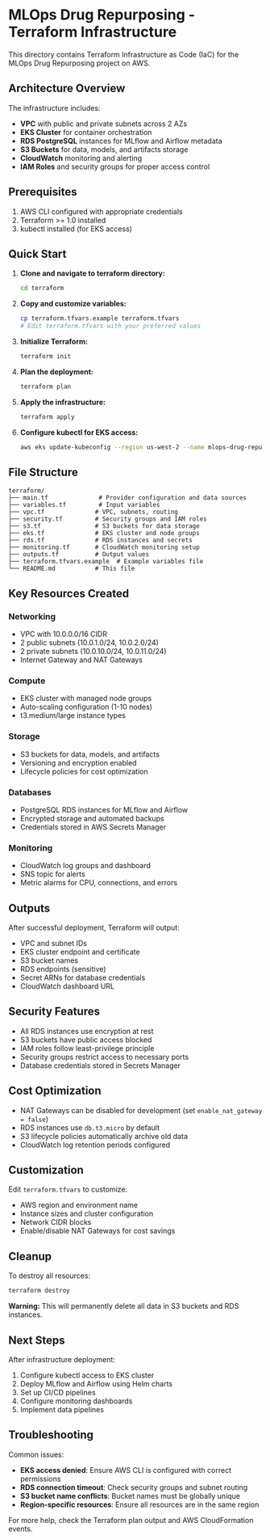 # MLOps Drug Repurposing - Terraform Infrastructure

This directory contains Terraform Infrastructure as Code (IaC) for the MLOps Drug Repurposing project on AWS.

## Architecture Overview

The infrastructure includes:
- **VPC** with public and private subnets across 2 AZs
- **EKS Cluster** for container orchestration
- **RDS PostgreSQL** instances for MLflow and Airflow metadata
- **S3 Buckets** for data, models, and artifacts storage
- **CloudWatch** monitoring and alerting
- **IAM Roles** and security groups for proper access control

## Prerequisites

1. AWS CLI configured with appropriate credentials
2. Terraform >= 1.0 installed
3. kubectl installed (for EKS access)

## Quick Start

1. **Clone and navigate to terraform directory:**
   ```bash
   cd terraform
   ```

2. **Copy and customize variables:**
   ```bash
   cp terraform.tfvars.example terraform.tfvars
   # Edit terraform.tfvars with your preferred values
   ```

3. **Initialize Terraform:**
   ```bash
   terraform init
   ```

4. **Plan the deployment:**
   ```bash
   terraform plan
   ```

5. **Apply the infrastructure:**
   ```bash
   terraform apply
   ```

6. **Configure kubectl for EKS access:**
   ```bash
   aws eks update-kubeconfig --region us-west-2 --name mlops-drug-repurposing-cluster
   ```

## File Structure

```
terraform/
├── main.tf              # Provider configuration and data sources
├── variables.tf         # Input variables
├── vpc.tf              # VPC, subnets, routing
├── security.tf         # Security groups and IAM roles
├── s3.tf               # S3 buckets for data storage
├── eks.tf              # EKS cluster and node groups
├── rds.tf              # RDS instances and secrets
├── monitoring.tf       # CloudWatch monitoring setup
├── outputs.tf          # Output values
├── terraform.tfvars.example  # Example variables file
└── README.md           # This file
```

## Key Resources Created

### Networking
- VPC with 10.0.0.0/16 CIDR
- 2 public subnets (10.0.1.0/24, 10.0.2.0/24)
- 2 private subnets (10.0.10.0/24, 10.0.11.0/24)
- Internet Gateway and NAT Gateways

### Compute
- EKS cluster with managed node groups
- Auto-scaling configuration (1-10 nodes)
- t3.medium/large instance types

### Storage
- S3 buckets for data, models, and artifacts
- Versioning and encryption enabled
- Lifecycle policies for cost optimization

### Databases
- PostgreSQL RDS instances for MLflow and Airflow
- Encrypted storage and automated backups
- Credentials stored in AWS Secrets Manager

### Monitoring
- CloudWatch log groups and dashboard
- SNS topic for alerts
- Metric alarms for CPU, connections, and errors

## Outputs

After successful deployment, Terraform will output:
- VPC and subnet IDs
- EKS cluster endpoint and certificate
- S3 bucket names
- RDS endpoints (sensitive)
- Secret ARNs for database credentials
- CloudWatch dashboard URL

## Security Features

- All RDS instances use encryption at rest
- S3 buckets have public access blocked
- IAM roles follow least-privilege principle
- Security groups restrict access to necessary ports
- Database credentials stored in Secrets Manager

## Cost Optimization

- NAT Gateways can be disabled for development (set `enable_nat_gateway = false`)
- RDS instances use `db.t3.micro` by default
- S3 lifecycle policies automatically archive old data
- CloudWatch log retention periods configured

## Customization

Edit `terraform.tfvars` to customize:
- AWS region and environment name
- Instance sizes and cluster configuration
- Network CIDR blocks
- Enable/disable NAT Gateways for cost savings

## Cleanup

To destroy all resources:
```bash
terraform destroy
```

**Warning:** This will permanently delete all data in S3 buckets and RDS instances.

## Next Steps

After infrastructure deployment:
1. Configure kubectl access to EKS cluster
2. Deploy MLflow and Airflow using Helm charts
3. Set up CI/CD pipelines
4. Configure monitoring dashboards
5. Implement data pipelines

## Troubleshooting

Common issues:
- **EKS access denied**: Ensure AWS CLI is configured with correct permissions
- **RDS connection timeout**: Check security groups and subnet routing
- **S3 bucket name conflicts**: Bucket names must be globally unique
- **Region-specific resources**: Ensure all resources are in the same region

For more help, check the Terraform plan output and AWS CloudFormation events.